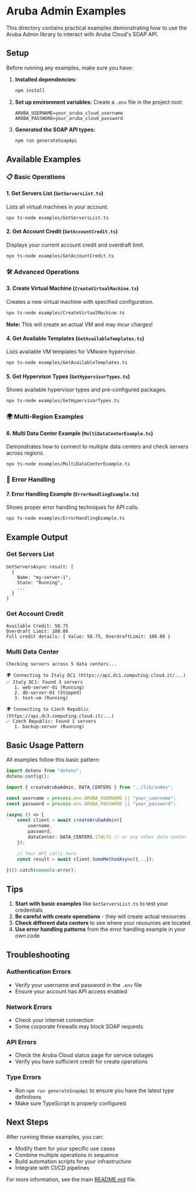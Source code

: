 # Aruba Admin Examples

This directory contains practical examples demonstrating how to use the Aruba Admin library to interact with Aruba Cloud's SOAP API.

## Setup

Before running any examples, make sure you have:

1. **Installed dependencies:**
   ```bash
   npm install
   ```

2. **Set up environment variables:**
   Create a `.env` file in the project root:
   ```env
   ARUBA_USERNAME=your_aruba_cloud_username
   ARUBA_PASSWORD=your_aruba_cloud_password
   ```

3. **Generated the SOAP API types:**
   ```bash
   npm run generateSoapApi
   ```

## Available Examples

### 📋 Basic Operations

#### 1. Get Servers List (`GetServersList.ts`)
Lists all virtual machines in your account.
```bash
npx ts-node examples/GetServersList.ts
```

#### 2. Get Account Credit (`GetAccountCredit.ts`)
Displays your current account credit and overdraft limit.
```bash
npx ts-node examples/GetAccountCredit.ts
```

### 🛠️ Advanced Operations

#### 3. Create Virtual Machine (`CreateVirtualMachine.ts`)
Creates a new virtual machine with specified configuration.
```bash
npx ts-node examples/CreateVirtualMachine.ts
```
**Note:** This will create an actual VM and may incur charges!

#### 4. Get Available Templates (`GetAvailableTemplates.ts`)
Lists available VM templates for VMware hypervisor.
```bash
npx ts-node examples/GetAvailableTemplates.ts
```

#### 5. Get Hypervisor Types (`GetHypervisorTypes.ts`)
Shows available hypervisor types and pre-configured packages.
```bash
npx ts-node examples/GetHypervisorTypes.ts
```

### 🌍 Multi-Region Examples

#### 6. Multi Data Center Example (`MultiDataCenterExample.ts`)
Demonstrates how to connect to multiple data centers and check servers across regions.
```bash
npx ts-node examples/MultiDataCenterExample.ts
```

### 🚨 Error Handling

#### 7. Error Handling Example (`ErrorHandlingExample.ts`)
Shows proper error handling techniques for API calls.
```bash
npx ts-node examples/ErrorHandlingExample.ts
```

## Example Output

### Get Servers List
```
GetServersAsync result: [
  {
    Name: "my-server-1",
    State: "Running",
    ...
  }
]
```

### Get Account Credit
```
Available Credit: 50.75
Overdraft Limit: 100.00
Full credit details: { Value: 50.75, OverdraftLimit: 100.00 }
```

### Multi Data Center
```
Checking servers across 5 data centers...

🌍 Connecting to Italy DC1 (https://api.dc1.computing.cloud.it/...)
✅ Italy DC1: Found 3 servers
   1. web-server-01 (Running)
   2. db-server-01 (Stopped)
   3. test-vm (Running)

🌍 Connecting to Czech Republic (https://api.dc3.computing.cloud.it/...)
✅ Czech Republic: Found 1 servers
   1. backup-server (Running)
```

## Basic Usage Pattern

All examples follow this basic pattern:

```typescript
import dotenv from "dotenv";
dotenv.config();

import { createArubaAdmin, DATA_CENTERS } from "../lib/index";

const username = process.env.ARUBA_USERNAME || "your_username";
const password = process.env.ARUBA_PASSWORD || "your_password";

(async () => {
    const client = await createArubaAdmin({
        username,
        password,
        dataCenter: DATA_CENTERS.ITALY1 // or any other data center
    });

    // Your API calls here
    const result = await client.SomeMethodAsync({...});
    
})().catch(console.error);
```

## Tips

1. **Start with basic examples** like `GetServersList.ts` to test your credentials
2. **Be careful with create operations** - they will create actual resources
3. **Check different data centers** to see where your resources are located
4. **Use error handling patterns** from the error handling example in your own code

## Troubleshooting

### Authentication Errors
- Verify your username and password in the `.env` file
- Ensure your account has API access enabled

### Network Errors
- Check your internet connection
- Some corporate firewalls may block SOAP requests

### API Errors
- Check the Aruba Cloud status page for service outages
- Verify you have sufficient credit for create operations

### Type Errors
- Run `npm run generateSoapApi` to ensure you have the latest type definitions
- Make sure TypeScript is properly configured

## Next Steps

After running these examples, you can:
- Modify them for your specific use cases
- Combine multiple operations in sequence
- Build automation scripts for your infrastructure
- Integrate with CI/CD pipelines

For more information, see the main [README.md](../README.md) file. 